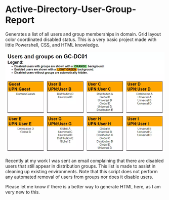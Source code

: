 # Active-Directory-User-Group-Report
Generates a list of all users and group memberships in domain. Grid layout color coordinated disabled status.
This is a very basic project made with little Powershell, CSS, and HTML knowledge.

![Alt text](Results.webp)

Recently at my work I was sent an email complaining that there are disabled users that still appear in distribution groups. This list is made to assist in cleaning up existing environments. Note that this script does not perform any automated removal of users from groups nor does it disable users.

Please let me know if there is a better way to generate HTML here, as I am very new to this.
